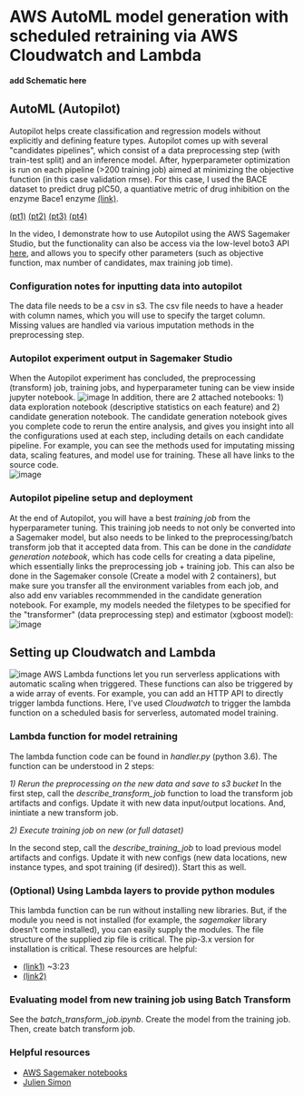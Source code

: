 # AWS AutoML model generation with scheduled retraining via AWS Cloudwatch and Lambda

**add Schematic here**

## AutoML (Autopilot)
Autopilot helps create classification and regression models without explicitly and defining feature types. Autopilot comes up with several "candidates pipelines", which consist of a data preprocessing step (with train-test split) and an inference model. After, hyperparameter optimization is run on each pipeline (>200 training job) aimed at minimizing the objective function (in this case validation rmse). For this case, I used the BACE dataset to predict drug pIC50, a quantiative metric of drug inhibition on the enzyme Bace1 enzyme [(link)](http://moleculenet.ai/datasets-1). 


[(pt1)](https://youtu.be/5yVdjdlmmmo)
[(pt2)](https://youtu.be/bfNnRfu6zMs)
[(pt3)](https://youtu.be/eT_xbWF-t60)
[(pt4)](https://youtu.be/2D42G7iZUDc)

In the video, I demonstrate how to use Autopilot using the AWS Sagemaker Studio, but the functionality can also be access via the low-level boto3 API [here](https://boto3.amazonaws.com/v1/documentation/api/latest/reference/services/sagemaker.html#SageMaker.Client.create_auto_ml_job), and allows you to specify other parameters (such as objective function, max number of candidates, max training job time).

### Configuration notes for inputting data into autopilot  
The data file needs to be a csv in s3. The csv file needs to have a header with column names, which you will use to specify the target column. Missing values are handled via various imputation methods in the preprocessing step. 

### Autopilot experiment output in Sagemaker Studio
When the Autopilot experiment has concluded, the preprocessing (transform) job, training jobs, and hyperparameter tuning can be view inside jupyter notebook. 
![image](https://user-images.githubusercontent.com/46359281/79669499-ed4d7300-8189-11ea-8d99-609f234edb0a.png)
In addition, there are 2 attached notebooks: 1) data exploration notebook (descriptive statistics on each feature) and 2) candidate generation notebook. The candidate generation notebook gives you complete code to rerun the entire analysis, and gives you insight into all the configurations used at each step, including details on each candidate pipeline. For example, you can see the methods used for imputating missing data, scaling features, and model use for training. These all have links to the source code.  
![image](https://user-images.githubusercontent.com/46359281/79669603-aad86600-818a-11ea-924a-5bf68e9d9926.png)

### Autopilot pipeline setup and deployment
At the end of Autopilot, you will have a best *training job* from the hyperparameter tuning. This training job needs to not only be converted into a Sagemaker model, but also needs to be linked to the preprocessing/batch transform job that it accepted data from. This can be done in the *candidate generation notebook*, which has code cells for creating a data pipeline, which essentially links the preprocessing job + training job. This can also be done in the Sagemaker console (Create a model with 2 containers), but make sure you transfer all the environment variables from each job, and also add env variables recommmended in the candidate generation notebook. For example, my models needed the filetypes to be specified for the "transformer" (data preprocessing step) and estimator (xgboost model): 
![image](https://user-images.githubusercontent.com/46359281/79669916-29360780-818d-11ea-9b55-2bc08ce2fb50.png)


## Setting up Cloudwatch and Lambda
![image](https://user-images.githubusercontent.com/46359281/79670316-f7727000-818f-11ea-9def-befb14167245.png)
AWS Lambda functions let you run serverless applications with automatic scaling when triggered. These functions can also be triggered by a wide array of events. For example, you can add an HTTP API to directly trigger lambda functions. Here, I've used *Cloudwatch* to trigger the lambda function on a scheduled basis for serverless, automated model training. 

### Lambda function for model retraining
The lambda function code can be found in *handler.py* (python 3.6). The function can be understood in 2 steps:  

*1) Rerun the preprocessing on the new data and save to s3 bucket*
In the first step, call the *describe_transform_job* function to load the transform job artifacts and configs. Update it with new data input/output locations. And, inintiate a new transform job.

*2) Execute training job on new (or full dataset)*  

In the second step, call the *describe_training_job* to load previous model artifacts and configs. Update it with new configs (new data locations, new instance types, and spot training (if desired)). Start this as well.

### (Optional) Using Lambda layers to provide python modules
This lambda function can be run without installing new libraries. But, if the module you need is not installed (for example, the *sagemaker* library doesn't come installed), you can easily supply the modules. The file structure of the supplied zip file is critical. The pip-3.x version for installation is critical. These resources are helpful:
- [(link1)](https://www.youtube.com/watch?v=3BH79Uciw5w) ~3:23
- [(link2)](https://stackoverflow.com/questions/55695187/import-libraries-in-lambda-layers)

### Evaluating model from new training job using Batch Transform
See the *batch_transform_job.ipynb*. Create the model from the training job. Then, create batch transform job.

### Helpful resources
- [AWS Sagemaker notebooks](https://github.com/awslabs/amazon-sagemaker-examples) 
- [Julien Simon](https://www.youtube.com/watch?v=FJaykbAtGTM&t=308s) 
